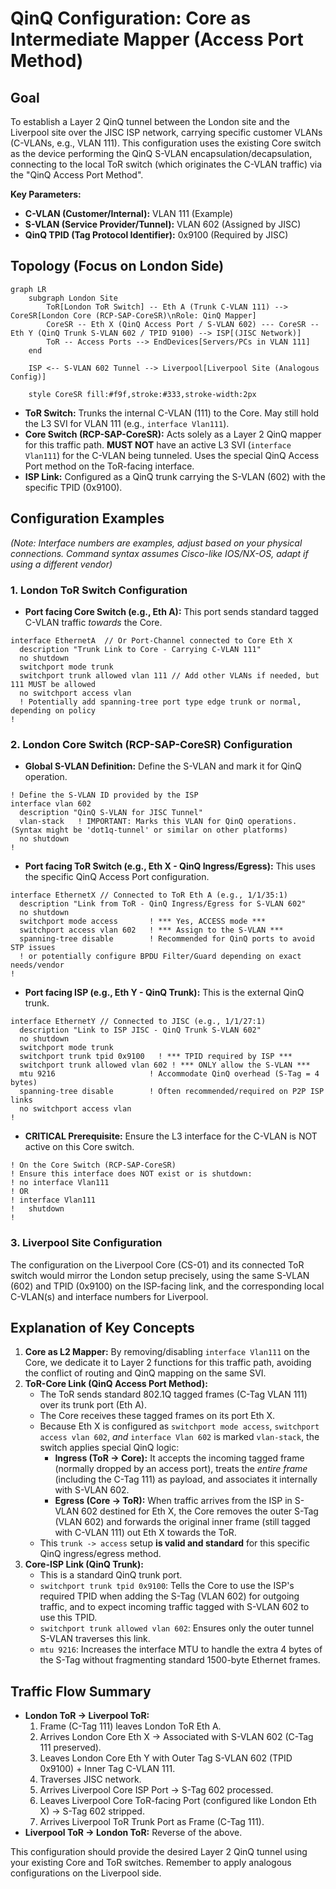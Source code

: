 # QinQ Configuration: Core as Intermediate Mapper (Access Port Method)

## Goal

To establish a Layer 2 QinQ tunnel between the London site and the Liverpool site over the JISC ISP network, carrying specific customer VLANs (C-VLANs, e.g., VLAN 111). This configuration uses the existing Core switch as the device performing the QinQ S-VLAN encapsulation/decapsulation, connecting to the local ToR switch (which originates the C-VLAN traffic) via the "QinQ Access Port Method".

**Key Parameters:**
*   **C-VLAN (Customer/Internal):** VLAN 111 (Example)
*   **S-VLAN (Service Provider/Tunnel):** VLAN 602 (Assigned by JISC)
*   **QinQ TPID (Tag Protocol Identifier):** 0x9100 (Required by JISC)

## Topology (Focus on London Side)

```mermaid
graph LR
    subgraph London Site
        ToR[London ToR Switch] -- Eth A (Trunk C-VLAN 111) --> CoreSR[London Core (RCP-SAP-CoreSR)\nRole: QinQ Mapper]
        CoreSR -- Eth X (QinQ Access Port / S-VLAN 602) --- CoreSR -- Eth Y (QinQ Trunk S-VLAN 602 / TPID 9100) --> ISP[(JISC Network)]
        ToR -- Access Ports --> EndDevices[Servers/PCs in VLAN 111]
    end

    ISP <-- S-VLAN 602 Tunnel --> Liverpool[Liverpool Site (Analogous Config)]

    style CoreSR fill:#f9f,stroke:#333,stroke-width:2px
```

*   **ToR Switch:** Trunks the internal C-VLAN (111) to the Core. May still hold the L3 SVI for VLAN 111 (e.g., `interface Vlan111`).
*   **Core Switch (RCP-SAP-CoreSR):** Acts solely as a Layer 2 QinQ mapper for this traffic path. **MUST NOT** have an active L3 SVI (`interface Vlan111`) for the C-VLAN being tunneled. Uses the special QinQ Access Port method on the ToR-facing interface.
*   **ISP Link:** Configured as a QinQ trunk carrying the S-VLAN (602) with the specific TPID (0x9100).

## Configuration Examples

*(Note: Interface numbers are examples, adjust based on your physical connections. Command syntax assumes Cisco-like IOS/NX-OS, adapt if using a different vendor)*

### 1. London ToR Switch Configuration

*   **Port facing Core Switch (e.g., Eth A):** This port sends standard tagged C-VLAN traffic *towards* the Core.

```
interface EthernetA  // Or Port-Channel connected to Core Eth X
  description "Trunk Link to Core - Carrying C-VLAN 111"
  no shutdown
  switchport mode trunk
  switchport trunk allowed vlan 111 // Add other VLANs if needed, but 111 MUST be allowed
  no switchport access vlan
  ! Potentially add spanning-tree port type edge trunk or normal, depending on policy
!
```

### 2. London Core Switch (RCP-SAP-CoreSR) Configuration

*   **Global S-VLAN Definition:** Define the S-VLAN and mark it for QinQ operation.

```
! Define the S-VLAN ID provided by the ISP
interface vlan 602
  description "QinQ S-VLAN for JISC Tunnel"
  vlan-stack   ! IMPORTANT: Marks this VLAN for QinQ operations. (Syntax might be 'dot1q-tunnel' or similar on other platforms)
  no shutdown
!
```

*   **Port facing ToR Switch (e.g., Eth X - QinQ Ingress/Egress):** This uses the specific QinQ Access Port configuration.

```
interface EthernetX // Connected to ToR Eth A (e.g., 1/1/35:1)
  description "Link from ToR - QinQ Ingress/Egress for S-VLAN 602"
  no shutdown
  switchport mode access       ! *** Yes, ACCESS mode ***
  switchport access vlan 602   ! *** Assign to the S-VLAN ***
  spanning-tree disable        ! Recommended for QinQ ports to avoid STP issues
  ! or potentially configure BPDU Filter/Guard depending on exact needs/vendor
!
```

*   **Port facing ISP (e.g., Eth Y - QinQ Trunk):** This is the external QinQ trunk.

```
interface EthernetY // Connected to JISC (e.g., 1/1/27:1)
  description "Link to ISP JISC - QinQ Trunk S-VLAN 602"
  no shutdown
  switchport mode trunk
  switchport trunk tpid 0x9100   ! *** TPID required by ISP ***
  switchport trunk allowed vlan 602 ! *** ONLY allow the S-VLAN ***
  mtu 9216                     ! Accommodate QinQ overhead (S-Tag = 4 bytes)
  spanning-tree disable        ! Often recommended/required on P2P ISP links
  no switchport access vlan
!
```

*   **CRITICAL Prerequisite:** Ensure the L3 interface for the C-VLAN is NOT active on this Core switch.

```
! On the Core Switch (RCP-SAP-CoreSR)
! Ensure this interface does NOT exist or is shutdown:
! no interface Vlan111
! OR
! interface Vlan111
!   shutdown
!
```

### 3. Liverpool Site Configuration

The configuration on the Liverpool Core (CS-01) and its connected ToR switch would mirror the London setup precisely, using the same S-VLAN (602) and TPID (0x9100) on the ISP-facing link, and the corresponding local C-VLAN(s) and interface numbers for Liverpool.

## Explanation of Key Concepts

1.  **Core as L2 Mapper:** By removing/disabling `interface Vlan111` on the Core, we dedicate it to Layer 2 functions for this traffic path, avoiding the conflict of routing and QinQ mapping on the same SVI.
2.  **ToR-Core Link (QinQ Access Port Method):**
    *   The ToR sends standard 802.1Q tagged frames (C-Tag VLAN 111) over its trunk port (Eth A).
    *   The Core receives these tagged frames on its port Eth X.
    *   Because Eth X is configured as `switchport mode access`, `switchport access vlan 602`, *and* `interface Vlan 602` is marked `vlan-stack`, the switch applies special QinQ logic:
        *   **Ingress (ToR -> Core):** It accepts the incoming tagged frame (normally dropped by an access port), treats the *entire frame* (including the C-Tag 111) as payload, and associates it internally with S-VLAN 602.
        *   **Egress (Core -> ToR):** When traffic arrives from the ISP in S-VLAN 602 destined for Eth X, the Core removes the outer S-Tag (VLAN 602) and forwards the original inner frame (still tagged with C-VLAN 111) out Eth X towards the ToR.
    *   This `trunk -> access` setup **is valid and standard** for this specific QinQ ingress/egress method.
3.  **Core-ISP Link (QinQ Trunk):**
    *   This is a standard QinQ trunk port.
    *   `switchport trunk tpid 0x9100`: Tells the Core to use the ISP's required TPID when adding the S-Tag (VLAN 602) for outgoing traffic, and to expect incoming traffic tagged with S-VLAN 602 to use this TPID.
    *   `switchport trunk allowed vlan 602`: Ensures only the outer tunnel S-VLAN traverses this link.
    *   `mtu 9216`: Increases the interface MTU to handle the extra 4 bytes of the S-Tag without fragmenting standard 1500-byte Ethernet frames.

## Traffic Flow Summary

*   **London ToR -> Liverpool ToR:**
    1.  Frame (C-Tag 111) leaves London ToR Eth A.
    2.  Arrives London Core Eth X -> Associated with S-VLAN 602 (C-Tag 111 preserved).
    3.  Leaves London Core Eth Y with Outer Tag S-VLAN 602 (TPID 0x9100) + Inner Tag C-VLAN 111.
    4.  Traverses JISC network.
    5.  Arrives Liverpool Core ISP Port -> S-Tag 602 processed.
    6.  Leaves Liverpool Core ToR-facing Port (configured like London Eth X) -> S-Tag 602 stripped.
    7.  Arrives Liverpool ToR Trunk Port as Frame (C-Tag 111).
*   **Liverpool ToR -> London ToR:** Reverse of the above.

This configuration should provide the desired Layer 2 QinQ tunnel using your existing Core and ToR switches. Remember to apply analogous configurations on the Liverpool side.